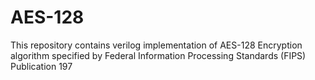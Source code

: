 # AES-128
This repository contains verilog implementation of AES-128 Encryption algorithm specified by Federal Information Processing Standards (FIPS) Publication 197

